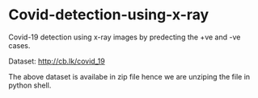 # Covid-detection-using-x-ray
Covid-19 detection using x-ray images by predecting the +ve and -ve cases.

Dataset: http://cb.lk/covid_19

The above dataset is availabe in zip file hence we are unziping the file in python shell.
